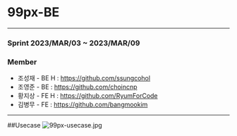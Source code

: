 # 99px-BE

----------

### Sprint 2023/MAR/03 ~ 2023/MAR/09

### Member
+ 조성재 - BE H : https://github.com/ssungcohol
+ 조영준 - BE : https://github.com/choincnp
+ 황지상 - FE H : https://github.com/RyumForCode
+ 김병무 - FE : https://github.com/bangmookim

----------

##Usecase
![99px-usecase.jpg](https://s3-us-west-2.amazonaws.com/secure.notion-static.com/c9b46537-bbf0-4233-8e23-966e948985cc/99px-usecase.jpg)
